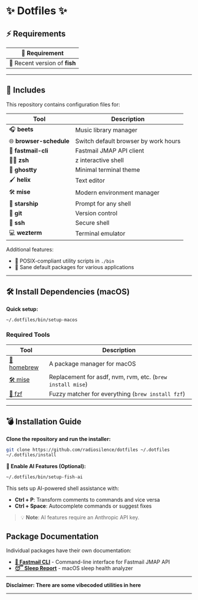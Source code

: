 # ✨ Dotfiles ✨

## ⚡ Requirements

| 📝 Requirement                |
| ----------------------------- |
| 📄 Recent version of **fish** |

---

## 📂 Includes

This repository contains configuration files for:

| Tool                    | Description                          |
| ----------------------- | ------------------------------------ |
| 🎧 **beets**            | Music library manager                |
| 🌐 **browser-schedule** | Switch default browser by work hours |
| 📧 **fastmail-cli**     | Fastmail JMAP API client             |
| 🧘‍♀️ **zsh**             | z interactive shell           |
| 👻 **ghostty**          | Minimal terminal theme               |
| 🖌️ **helix**            | Text editor                          |
| 🛠️ **mise**             | Modern environment manager           |
| 🚀 **starship**         | Prompt for any shell                 |
| 🔧 **git**              | Version control                      |
| 🔐 **ssh**              | Secure shell                         |
| 💻 **wezterm**          | Terminal emulator                    |

Additional features:

- 💾 POSIX-compliant utility scripts in `./bin`
- 🔄 Sane default packages for various applications

---

## 🛠️ Install Dependencies (macOS)

**Quick setup:**

```sh
~/.dotfiles/bin/setup-macos
```

### Required Tools

| Tool                                      | Description                                                |
| ----------------------------------------- | ---------------------------------------------------------- |
| [🍺 homebrew](https://brew.sh/)           | A package manager for macOS                                |
| [🛠️ mise](https://mise.jdx.dev)           | Replacement for asdf, nvm, rvm, etc. (`brew install mise`) |
| [👀 fzf](https://github.com/junegunn/fzf) | Fuzzy matcher for everything (`brew install fzf`)          |

---

## 💣 Installation Guide

**Clone the repository and run the installer:**

```sh
git clone https://github.com/radiosilence/dotfiles ~/.dotfiles
~/.dotfiles/install
```

**🤖 Enable AI Features (Optional):**

```sh
~/.dotfiles/bin/setup-fish-ai
```

This sets up AI-powered shell assistance with:

- **Ctrl + P**: Transform comments to commands and vice versa
- **Ctrl + Space**: Autocomplete commands or suggest fixes

> 💡 **Note**: AI features require an Anthropic API key.

## Package Documentation

Individual packages have their own documentation:

- **[📧 Fastmail CLI](packages/fastmail-cli/README.md)** - Command-line interface for Fastmail JMAP API
- **[😴 Sleep Report](packages/sleep-report/README.md)** - macOS sleep health analyzer

---

**Disclaimer: There are some vibecoded utilities in here**

---
